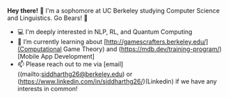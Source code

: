 <!--
**SiddharthG22/SiddharthG22** is a ✨ _special_ ✨ repository because its `README.md` (this file) appears on your GitHub profile.

Here are some ideas to get you started:

- 🔭 I’m currently working on ...
- 🌱 I’m currently learning ...
- 👯 I’m looking to collaborate on ...
- 🤔 I’m looking for help with ...
- 💬 Ask me about ...
- 📫 How to reach me: ...
- 😄 Pronouns: ...
- ⚡ Fun fact: ...
-->

**Hey there!** 👋
I'm a sophomore at UC Berkeley studying Computer Science and Linguistics. Go Bears! 🐻
- 💻 I'm deeply interested in NLP, RL, and Quantum Computing
- 🌱 I’m currently learning about [http://gamescrafters.berkeley.edu/](Computational Game Theory) and (https://mdb.dev/training-program/)[Mobile App Development]
- 📫 Please reach out to me via [email]((mailto:siddharthg26@berkeley.edu) or (https://www.linkedin.com/in/siddharthg26/)(Linkedin) if we have any interests in common!
